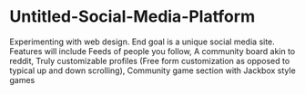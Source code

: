 # Untitled-Social-Media-Platform
Experimenting with web design. End goal is a unique social media site. Features will include Feeds of people you follow, A community board akin to reddit, Truly customizable profiles (Free form customization as opposed to typical up and down scrolling), Community game section with Jackbox style games
